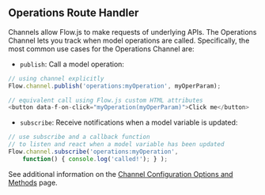 ## Operations Route Handler

Channels allow Flow.js to make requests of underlying APIs. The Operations Channel lets you track when model operations are called. Specifically, the most common use cases for the Operations Channel are:

* `publish`: Call a model operation: 
```js
// using channel explicitly
Flow.channel.publish('operations:myOperation', myOperParam);

// equivalent call using Flow.js custom HTML attributes
<button data-f-on-click="myOperation(myOperParam)">Click me</button>
```

* `subscribe`: Receive notifications when a model variable is updated:
```js
// use subscribe and a callback function 
// to listen and react when a model variable has been updated
Flow.channel.subscribe('operations:myOperation',
    function() { console.log('called!'); } );
```

See additional information on the [Channel Configuration Options and Methods](../../channel-manager/) page.